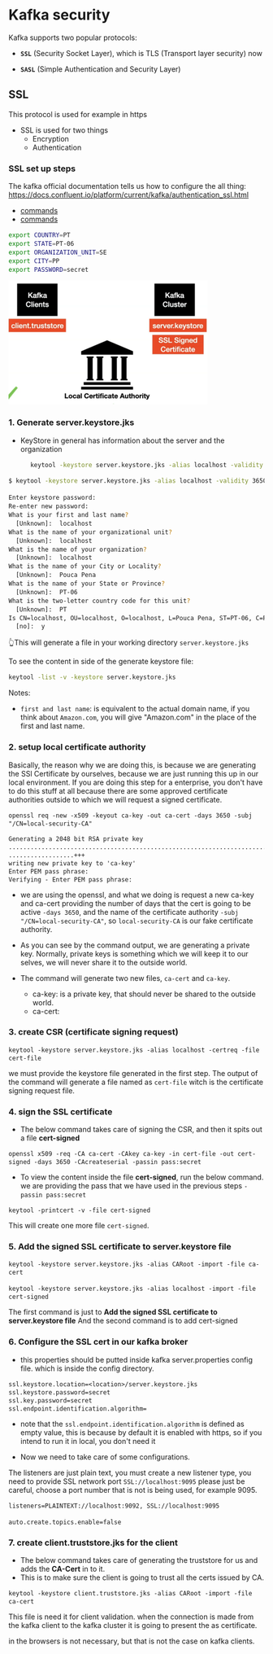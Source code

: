 # Kafka security

Kafka supports two popular protocols:

- **`SSL`** (Security Socket Layer), which is TLS (Transport layer security) now

- **`SASL`** (Simple Authentication and Security Layer)


## SSL

This protocol is used for example in https

- SSL is used for two things
  - Encryption
  - Authentication

### SSL set up steps

The kafka official documentation tells us how to configure the all thing:
https://docs.confluent.io/platform/current/kafka/authentication_ssl.html

- [commands](docker-composes/ssl/Kafka_Security.md)
- [commands](https://github.com/confluentinc/confluent-platform-security-tools)

```sh
export COUNTRY=PT
export STATE=PT-06
export ORGANIZATION_UNIT=SE
export CITY=PP
export PASSWORD=secret
```

![ssl-setup-digram](docs/imgs/ssl-setup-steps.png)

### 1. Generate server.keystore.jks
- KeyStore in general has information about the server and the organization

```sh
      keytool -keystore server.keystore.jks -alias localhost -validity 3650 -genkey -keyalg RSA
```

```sh
$ keytool -keystore server.keystore.jks -alias localhost -validity 3650 -genkey -keyalg RSA

Enter keystore password:  
Re-enter new password: 
What is your first and last name?
  [Unknown]:  localhost
What is the name of your organizational unit?
  [Unknown]:  localhost
What is the name of your organization?
  [Unknown]:  localhost
What is the name of your City or Locality?
  [Unknown]:  Pouca Pena        
What is the name of your State or Province?
  [Unknown]:  PT-06
What is the two-letter country code for this unit?
  [Unknown]:  PT
Is CN=localhost, OU=localhost, O=localhost, L=Pouca Pena, ST=PT-06, C=PT correct?
  [no]:  y

```

👆This will generate a file in your working directory `server.keystore.jks`

To see the content in side of the generate keystore file:
```sh
keytool -list -v -keystore server.keystore.jks
```
     
Notes:     
  - `first and last name`: is equivalent to the actual domain name, if you think about `Amazon.com`, you will give "Amazon.com" in the place of the first and last name. 

### 2. setup local certificate authority

Basically, the reason why we are doing this, is because we are generating the SSl Certificate by ourselves, because we are just running this up in our local environment.
If you are doing this step for a enterprise, you don't have to do this stuff at all because there are some approved certificate authorities outside to which we will request  a signed certificate.

```shell
openssl req -new -x509 -keyout ca-key -out ca-cert -days 3650 -subj "/CN=local-security-CA"
```

```output
Generating a 2048 bit RSA private key
.......................................................................+++
..................+++
writing new private key to 'ca-key'
Enter PEM pass phrase:
Verifying - Enter PEM pass phrase:
```

- we are using the openssl, and what we doing is request a new ca-key and ca-cert providing the number of days that the cert is going to be active `-days 3650`, and the name of the certificate authority `-subj "/CN=local-security-CA"`, so `local-security-CA` is our fake certificate authority.

- As you can see by the command output, we are generating a private key. Normally, private keys is something which we will keep it to our selves, we will never share it to the outside world.

- The command will generate two new files, `ca-cert` and `ca-key`.
  - ca-key: is a private key, that should never be shared to the outside world.
  - ca-cert:


### 3. create CSR (certificate signing request)

```shell
keytool -keystore server.keystore.jks -alias localhost -certreq -file cert-file
```

we must provide the keystore file generated in the first step. 
The output of the command will generate a file named as `cert-file` witch is the certificate signing request file.


### 4. sign the SSL certificate

- The below command takes care of signing the CSR, and then it spits out a file **cert-signed**

```
openssl x509 -req -CA ca-cert -CAkey ca-key -in cert-file -out cert-signed -days 3650 -CAcreateserial -passin pass:secret
```

- To view the content inside the file **cert-signed**, run the below command. we are providing the pass that we have used in the previous steps `-passin pass:secret`

```
keytool -printcert -v -file cert-signed
```

This will create one more file `cert-signed`.


### 5. Add the signed SSL certificate to server.keystore file

```shell
keytool -keystore server.keystore.jks -alias CARoot -import -file ca-cert

keytool -keystore server.keystore.jks -alias localhost -import -file cert-signed
```

The first command is just to **Add the signed SSL certificate to server.keystore file**
And the second command is to add cert-signed

### 6. Configure the SSL cert in our kafka broker

- this properties should be putted inside kafka server.properties config file. which is inside the config directory. 

```
ssl.keystore.location=<location>/server.keystore.jks
ssl.keystore.password=secret
ssl.key.password=secret
ssl.endpoint.identification.algorithm=
```

- note that the `ssl.endpoint.identification.algorithm` is defined as empty value, this is because by default it is enabled with https, so if you intend to run it in local, you don't need it


- Now we need to take care of some configurations.

The listeners are just plain text, you must create a new listener type, you need to provide SSL network port `SSL://localhost:9095` please just be careful, choose a port number that is not is being used, for example 9095.

```
listeners=PLAINTEXT://localhost:9092, SSL://localhost:9095

auto.create.topics.enable=false
```


### 7. create client.truststore.jks for the client

- The below command takes care of generating the truststore for us and adds the **CA-Cert** in to it.
- This is to make sure the client is going to trust all the certs issued by CA.

```
keytool -keystore client.truststore.jks -alias CARoot -import -file ca-cert
```

This file is need it for client validation. when the connection is made from the kafka client to the kafka cluster it is going to present the as certificate.

in the browsers is not necessary, but that is not the case on kafka clients.
